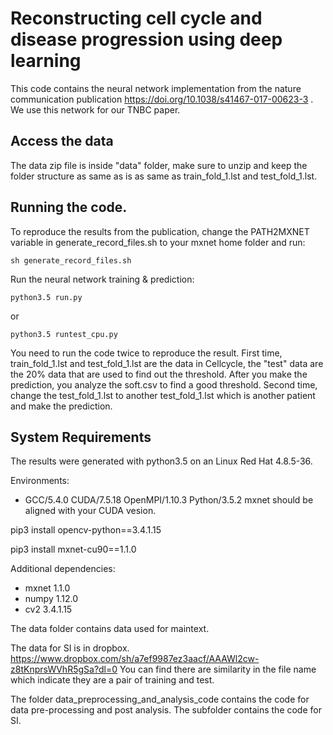# Reconstructing cell cycle and disease progression using deep learning
This code contains the neural network implementation from the nature communication publication https://doi.org/10.1038/s41467-017-00623-3 . We use this network for our TNBC paper.

## Access the data
The data zip file is inside "data" folder, make sure to unzip and keep the folder structure as same as is as same as train_fold_1.lst and test_fold_1.lst.

## Running the code.
To reproduce the results from the publication, change the PATH2MXNET variable in generate_record_files.sh to your mxnet home folder and run:

```
sh generate_record_files.sh
```

Run the neural network training & prediction:

```
python3.5 run.py
```
or

```
python3.5 runtest_cpu.py
```


You need to run the code twice to reproduce the result. 
First time, train_fold_1.lst and test_fold_1.lst are the data in Cellcycle, the "test" data are the 20% data that are used to find out the threshold. After you make the prediction, you analyze the soft.csv to find a good threshold. 
Second time, change the test_fold_1.lst to another test_fold_1.lst which is another patient and make the prediction. 

## System Requirements
The results were generated with python3.5 on an Linux Red Hat 4.8.5-36.

Environments:
* GCC/5.4.0 CUDA/7.5.18 OpenMPI/1.10.3 Python/3.5.2
mxnet should be aligned with your CUDA vesion. 

pip3 install opencv-python==3.4.1.15 

pip3 install mxnet-cu90==1.1.0

Additional dependencies:
* mxnet 1.1.0 
* numpy 1.12.0
* cv2   3.4.1.15 

The data folder contains data used for maintext.

The data for SI is in dropbox.
https://www.dropbox.com/sh/a7ef9987ez3aacf/AAAWl2cw-z8tKnprsWVhR5gSa?dl=0
You can find there are similarity in the file name which indicate they are a pair of training and test.

The folder data_preprocessing_and_analysis_code contains the code for data pre-processing and post analysis. The subfolder contains the code for SI.



